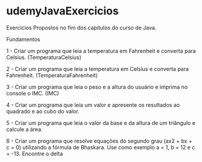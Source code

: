 # udemyJavaExercicios
Exercicios Propostos no fim dos capítulos do curso de Java.

Fundamentos

1 - Criar um programa que leia a temperatura em Fahrenheit e converta para Celsius.  (TemperaturaCelsius)

2 - Criar um programa que leia a temperatura em Celsius e converta para Fahrenheit.  (TemperaturaFahrenheit)

3 - Criar um programa que leia o peso e a altura do usuário e imprima no console o IMC. (IMC)

4 - Criar um programa que leia um valor e apresente os resultados ao quadrado e ao cubo do valor.

5 - Criar um programa que leia o valor da base e da altura de um triângulo e calcule a área.

6 - Criar um programa que resolve equações do segundo grau (ax2 + bx + c = 0) utilizando a fórmula de Bhaskara. Use como exemplo a = 1, b = 12 e c = -13. Encontre o delta



